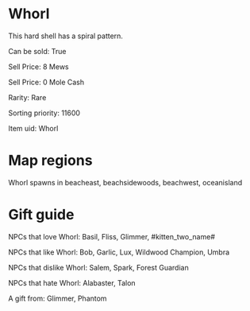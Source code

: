 # Whorl

This hard shell has a spiral pattern.

Can be sold: True

Sell Price: 8 Mews

Sell Price: 0 Mole Cash

Rarity: Rare

Sorting priority: 11600

Item uid: Whorl

# Map regions

Whorl spawns in beacheast, beachsidewoods, beachwest, oceanisland

# Gift guide

NPCs that love Whorl: Basil, Fliss, Glimmer, #kitten_two_name#

NPCs that like Whorl: Bob, Garlic, Lux, Wildwood Champion, Umbra

NPCs that dislike Whorl: Salem, Spark, Forest Guardian

NPCs that hate Whorl: Alabaster, Talon

A gift from: Glimmer, Phantom